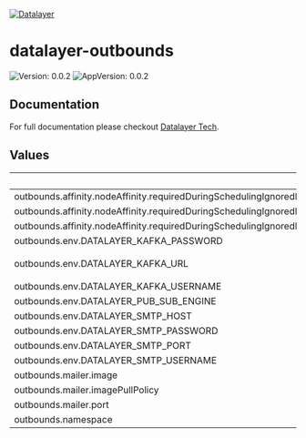 [![Datalayer](https://assets.datalayer.tech/datalayer-25.svg)](https://datalayer.io)

# datalayer-outbounds

![Version: 0.0.2](https://img.shields.io/badge/Version-0.0.2-informational?style=flat-square) ![AppVersion: 0.0.2](https://img.shields.io/badge/AppVersion-0.0.2-informational?style=flat-square)

## Documentation

For full documentation please checkout [Datalayer Tech](https://datalayer.tech).

## Values

| Key | Type | Default | Description |
|-----|------|---------|-------------|
| outbounds.affinity.nodeAffinity.requiredDuringSchedulingIgnoredDuringExecution.nodeSelectorTerms[0].matchExpressions[0].key | string | `"role.datalayer.io/system"` |  |
| outbounds.affinity.nodeAffinity.requiredDuringSchedulingIgnoredDuringExecution.nodeSelectorTerms[0].matchExpressions[0].operator | string | `"In"` |  |
| outbounds.affinity.nodeAffinity.requiredDuringSchedulingIgnoredDuringExecution.nodeSelectorTerms[0].matchExpressions[0].values[0] | string | `"true"` |  |
| outbounds.env.DATALAYER_KAFKA_PASSWORD | string | `""` |  |
| outbounds.env.DATALAYER_KAFKA_URL | string | `"datalayer-kafka-kafka-bootstrap.datalayer-kafka.svc.cluster.local:9092"` |  |
| outbounds.env.DATALAYER_KAFKA_USERNAME | string | `""` |  |
| outbounds.env.DATALAYER_PUB_SUB_ENGINE | string | `"kafka"` |  |
| outbounds.env.DATALAYER_SMTP_HOST | string | `""` |  |
| outbounds.env.DATALAYER_SMTP_PASSWORD | string | `""` |  |
| outbounds.env.DATALAYER_SMTP_PORT | string | `"0"` |  |
| outbounds.env.DATALAYER_SMTP_USERNAME | string | `""` |  |
| outbounds.mailer.image | string | `nil` |  |
| outbounds.mailer.imagePullPolicy | string | `"Always"` |  |
| outbounds.mailer.port | int | `2331` |  |
| outbounds.namespace | string | `"datalayer-growth"` |  |

